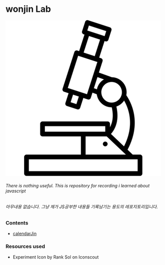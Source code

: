 # wonjin Lab

![logo](./res/logo.png)

###### There is nothing useful. This is repository for recording i learned about javascript
###### 아무내용 없습니다. 그냥 제가 JS공부한 내용들 기록남기는 용도의 레포지토리입니다.

### Contents
* [calendarJin](https://lab.wonj.in/calendarJin) 

### Resources used
* Experiment Icon by Rank Sol on Iconscout
